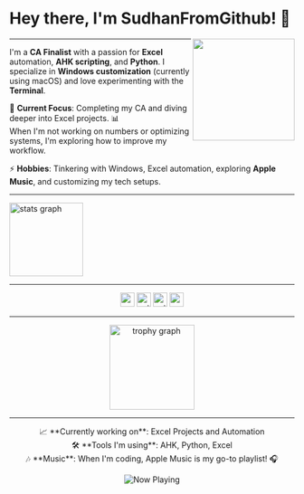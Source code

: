 <h1 align="left">Hey there, I'm SudhanFromGithub! 👋</h1>

<img align="right" height="180" src="https://raw.githubusercontent.com/SudhanFromGithub/Essentials/main/assets/Sudhan_Logo_Design.png" />

---

I'm a **CA Finalist** with a passion for **Excel** automation, **AHK scripting**, and **Python**. I specialize in **Windows customization** (currently using macOS) and love experimenting with the **Terminal**.

🚀 **Current Focus**: Completing my CA and diving deeper into Excel projects. 📊  
When I'm not working on numbers or optimizing systems, I'm exploring how to improve my workflow.

⚡ **Hobbies**: Tinkering with Windows, Excel automation, exploring **Apple Music**, and customizing my tech setups.

---

<div align="left">
  <img src="https://github-readme-stats.vercel.app/api?username=SudhanFromGithub&hide_title=true&show_icons=true&count_private=true&disable_animations=false&theme=tokyonight&locale=en&hide_border=true" height="130" alt="stats graph" />
</div>

---

<div align="center">
  <img src="https://img.shields.io/badge/Excel-217346?logo=microsoft-excel&logoColor=white&style=for-the-badge" height="25" alt="excel logo" />
  <img src="https://img.shields.io/badge/AutoHotkey-8B0000?logo=autohotkey&logoColor=white&style=for-the-badge" height="25" alt="autohotkey logo" />
  <img src="https://img.shields.io/badge/Python-3776AB?logo=python&logoColor=white&style=for-the-badge" height="25" alt="python logo" />
  <img src="https://img.shields.io/badge/MacOS-000000?logo=apple&logoColor=white&style=for-the-badge" height="25" alt="macos logo" />
</div>

---

<div align="center">
  <img src="https://github-profile-trophy.vercel.app?username=SudhanFromGithub&theme=tokyonight&column=7&row=1&margin-w=2&no-frame=true&no-bg=false&margin-h=0" height="150" alt="trophy graph" />
</div>

---

<p align="center">
  📈 **Currently working on**: Excel Projects and Automation<br>
  🛠️ **Tools I'm using**: AHK, Python, Excel<br>
  🎶 **Music**: When I'm coding, Apple Music is my go-to playlist! 🎧
</p>

<p align="center">
  <img src="https://img.shields.io/badge/Music-Now%20Playing-blue?style=for-the-badge&logo=spotify&logoColor=white" alt="Now Playing" />
</p>

